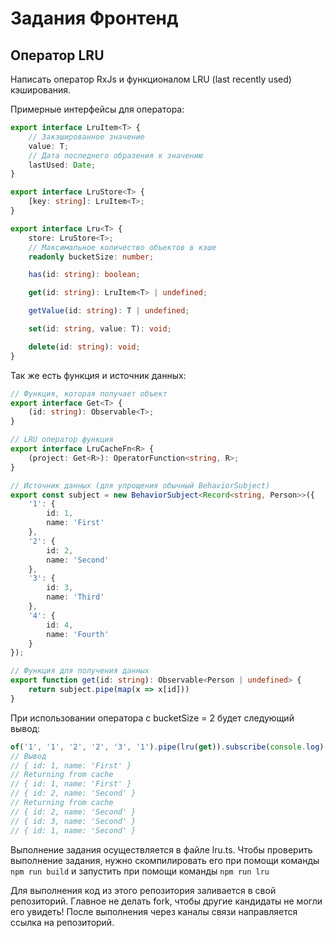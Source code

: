 # Задания Фронтенд

## Оператор LRU

Написать оператор RxJs и функционалом LRU (last recently used) кэширования.

Примерные интерфейсы для оператора:

```typescript
export interface LruItem<T> {
    // Закэшированное значение
    value: T;
    // Дата последнего образения к значению
    lastUsed: Date;
}

export interface LruStore<T> {
    [key: string]: LruItem<T>;
}

export interface Lru<T> {
    store: LruStore<T>;
    // Максимальное количество объектов в кэше
    readonly bucketSize: number;

    has(id: string): boolean;

    get(id: string): LruItem<T> | undefined;

    getValue(id: string): T | undefined;

    set(id: string, value: T): void;

    delete(id: string): void;
}
```

Так же есть функция и источник данных:

```typescript
// Функция, которая получает объект
export interface Get<T> {
    (id: string): Observable<T>;
}

// LRU оператор функция
export interface LruCacheFn<R> {
    (project: Get<R>): OperatorFunction<string, R>;
}

// Источник данных (для упрощения обычный BehaviorSubject)
export const subject = new BehaviorSubject<Record<string, Person>>({
    '1': {
        id: 1,
        name: 'First'
    },
    '2': {
        id: 2,
        name: 'Second'
    },
    '3': {
        id: 3,
        name: 'Third'
    },
    '4': {
        id: 4,
        name: 'Fourth'
    }
});

// Функция для получения данных
export function get(id: string): Observable<Person | undefined> {
    return subject.pipe(map(x => x[id]))
}
```

При использовании оператора c bucketSize = 2 будет следующий вывод:

```typescript
of('1', '1', '2', '2', '3', '1').pipe(lru(get)).subscribe(console.log);
// Вывод 
// { id: 1, name: 'First' }
// Returning from cache
// { id: 1, name: 'First' }
// { id: 2, name: 'Second' }
// Returning from cache
// { id: 2, name: 'Second' }
// { id: 3, name: 'Second' }
// { id: 1, name: 'Second' }
```

Выполнение задания осуществляется в файле lru.ts. 
Чтобы проверить выполнение задания, нужно скомпилировать его при помощи команды `npm run build` 
и запустить при помощи команды `npm run lru`

Для выполнения код из этого репозитория заливается в свой репозиторий. 
Главное не делать fork, чтобы другие кандидаты не могли его увидеть! 
После выполнения через каналы связи направляется ссылка на репозиторий.
